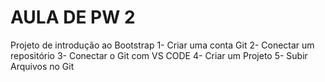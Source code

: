 # AULA DE PW 2
Projeto de introdução ao Bootstrap
1- Criar uma conta Git
2- Conectar um repositório 
3- Conectar o Git com VS CODE
4- Criar um Projeto
5- Subir Arquivos no Git
